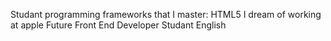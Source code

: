 Studant programming
frameworks that I master: HTML5
I dream of working at apple
Future Front End Developer
Studant English
